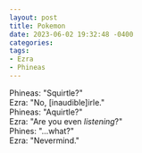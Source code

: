 ```yaml
---
layout: post
title: Pokemon
date: 2023-06-02 19:32:48 -0400
categories:
tags:
- Ezra
- Phineas
---
```


Phineas: "Squirtle?"<br/>
Ezra: "No, [inaudible]irle."<br/>
Phineas: "Aquirtle?"<br/>
Ezra: "Are you even _listening_?"<br/>
Phines: "...what?"<br/>
Ezra: "Nevermind."
